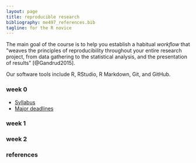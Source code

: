 ```yaml
---
layout: page
title: reproducible research
bibliography: me497_references.bib
tagline: for the R novice
---
```


The main goal of the course is to help you establish a habitual  *workflow* that "weaves the principles of reproducibility throughout your entire research project, from data gathering to the statistical analysis, and the presentation of results" [@Gandrud2015]. 

Our software tools include R, RStudio, R Markdown, Git, and GitHub. 


### week 0 

- [Syllabus](pages/cm001_syllabus.html) 
- [Major deadlines](pages/cm002_deadlines.html)


### week 1


### week 2 

### references

